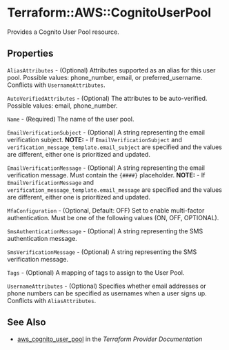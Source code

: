 # Terraform::AWS::CognitoUserPool

Provides a Cognito User Pool resource.

## Properties

`AliasAttributes` - (Optional) Attributes supported as an alias for this user pool. Possible values: phone_number, email, or preferred_username. Conflicts with `UsernameAttributes`.

`AutoVerifiedAttributes` - (Optional) The attributes to be auto-verified. Possible values: email, phone_number.

`Name` - (Required) The name of the user pool.

`EmailVerificationSubject` - (Optional) A string representing the email verification subject. **NOTE:** - If `EmailVerificationSubject` and `verification_message_template.email_subject` are specified and the values are different, either one is prioritized and updated.

`EmailVerificationMessage` - (Optional) A string representing the email verification message. Must contain the `{####}` placeholder. **NOTE:** - If `EmailVerificationMessage` and `verification_message_template.email_message` are specified and the values are different, either one is prioritized and updated.

`MfaConfiguration` - (Optional, Default: OFF) Set to enable multi-factor authentication. Must be one of the following values (ON, OFF, OPTIONAL).

`SmsAuthenticationMessage` - (Optional) A string representing the SMS authentication message.

`SmsVerificationMessage` - (Optional) A string representing the SMS verification message.

`Tags` - (Optional) A mapping of tags to assign to the User Pool.

`UsernameAttributes` - (Optional) Specifies whether email addresses or phone numbers can be specified as usernames when a user signs up. Conflicts with `AliasAttributes`.


## See Also

* [aws_cognito_user_pool](https://www.terraform.io/docs/providers/aws/r/cognito_user_pool.html) in the _Terraform Provider Documentation_